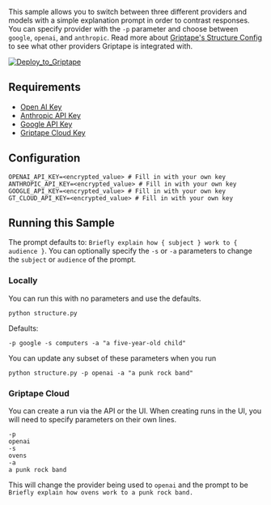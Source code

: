 This sample allows you to switch between three different providers and models with a simple explanation prompt in order to contrast responses. You can specify provider with the `-p` parameter and choose between `google`, `openai`, and `anthropic`. Read more about [Griptape's Structure Config](https://docs.griptape.ai/stable/griptape-framework/structures/configs/) to see what other providers Griptape is integrated with.

[![Deploy_to_Griptape](https://github.com/griptape-ai/griptape-cloud/assets/2302515/4fd57873-5c93-44a8-8fa3-ac1bf7d73bcc)](https://cloud.griptape.ai/structures/create?sample-name=griptape-model-switcher&type=sample&env-var=OPENAI_API_KEY&env-var=ANTHROPIC_API_KEY&env-var=GOOGLE_API_KEY&env-var=GT_CLOUD_API_KEY)

## Requirements

- [Open AI Key](https://platform.openai.com/api-keys)
- [Anthropic API Key](https://console.anthropic.com/settings/keys)
- [Google API Key](https://ai.google.dev/gemini-api/docs)
- [Griptape Cloud Key](https://cloud.griptape.ai/configuration/api-keys)

## Configuration

```
OPENAI_API_KEY=<encrypted_value> # Fill in with your own key
ANTHROPIC_API_KEY=<encrypted_value> # Fill in with your own key
GOOGLE_API_KEY=<encrypted_value> # Fill in with your own key
GT_CLOUD_API_KEY=<encrypted_value> # Fill in with your own key
```

## Running this Sample

The prompt defaults to: `Briefly explain how { subject } work to { audience }`. You can optionally specify the `-s` or `-a` parameters to change the `subject` or `audience` of the prompt.

### Locally

You can run this with no parameters and use the defaults.

```
python structure.py
```

Defaults:
```
-p google -s computers -a "a five-year-old child"
```

You can update any subset of these parameters when you run
```
python structure.py -p openai -a "a punk rock band"
```

### Griptape Cloud

You can create a run via the API or the UI. When creating runs in the UI, you will need to specify parameters on their own lines.

```
-p
openai
-s
ovens
-a
a punk rock band
```

This will change the provider being used to `openai` and the prompt to be `Briefly explain how ovens work to a punk rock band.`
